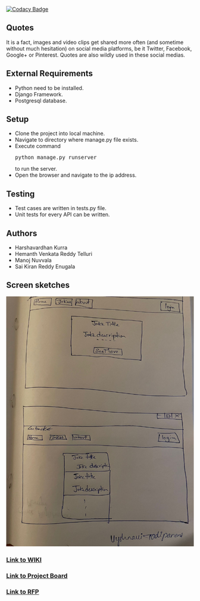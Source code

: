 [![Codacy Badge](https://app.codacy.com/project/badge/Grade/a7a7d1679b7d499ab36b6a2a22393151)](https://www.codacy.com/gh/harshakurra123/quotes/dashboard?utm_source=github.com&amp;utm_medium=referral&amp;utm_content=harshakurra123/quotes&amp;utm_campaign=Badge_Grade)

## Quotes

It is a fact, images and video clips get shared more often (and sometime without much hesitation) on social media platforms, be it Twitter, Facebook, Google+ or Pinterest. Quotes are also wildly used in these social medias.

## External Requirements
- Python need to be installed.
- Django Framework.
- Postgresql database.

## Setup
- Clone the project into local machine.
- Navigate to directory where manage.py file exists.
- Execute command <pre>python manage.py runserver</pre> to run the server.
- Open the browser and navigate to the ip address.

## Testing
- Test cases are written in tests.py file.
- Unit tests for every API can be written.

## Authors
- Harshavardhan Kurra
- Hemanth Venkata Reddy Telluri
- Manoj Nuvvala
- Sai Kiran Reddy Enugala

## Screen sketches
![sketches](images/approval.jpg)

### [Link to WIKI](https://github.com/harshakurra123/quotes/wiki)

### [Link to Project Board](https://github.com/harshakurra123/quotes/projects/1)

### [Link to RFP](https://github.com/harshakurra123/quotes/blob/main/rfp.md)
